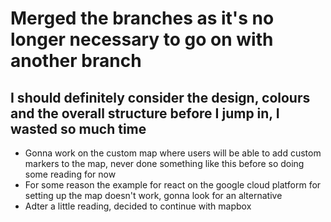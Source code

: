 # Merged the branches as it's no longer necessary to go on with another branch 
## I should definitely consider the design, colours and the overall structure before I jump in, I wasted so much time 
* Gonna work on the custom map where users will be able to add custom markers to the map, never done something like this before so doing some reading for now
* For some reason the example for react on the google cloud platform for setting up the map doesn't work, gonna look for an alternative 
* Adter a little reading, decided to continue with mapbox